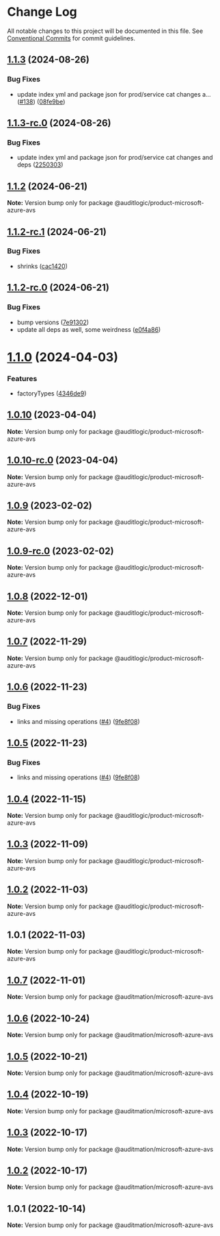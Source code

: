 # Change Log

All notable changes to this project will be documented in this file.
See [Conventional Commits](https://conventionalcommits.org) for commit guidelines.

## [1.1.3](https://github.com/auditlogic/product/compare/@auditlogic/product-microsoft-azure-avs@1.1.2...@auditlogic/product-microsoft-azure-avs@1.1.3) (2024-08-26)


### Bug Fixes

* update index yml and package json for prod/service cat changes a… ([#138](https://github.com/auditlogic/product/issues/138)) ([08fe9be](https://github.com/auditlogic/product/commit/08fe9beb1c8457462a19bc69caa02e6212d97e1a))





## [1.1.3-rc.0](https://github.com/auditlogic/product/compare/@auditlogic/product-microsoft-azure-avs@1.1.2...@auditlogic/product-microsoft-azure-avs@1.1.3-rc.0) (2024-08-26)


### Bug Fixes

* update index yml and package json for prod/service cat changes and deps ([2250303](https://github.com/auditlogic/product/commit/225030363a363608240135b7ebed386b28f01e4b))





## [1.1.2](https://github.com/auditlogic/product/compare/@auditlogic/product-microsoft-azure-avs@1.1.2-rc.1...@auditlogic/product-microsoft-azure-avs@1.1.2) (2024-06-21)

**Note:** Version bump only for package @auditlogic/product-microsoft-azure-avs





## [1.1.2-rc.1](https://github.com/auditlogic/product/compare/@auditlogic/product-microsoft-azure-avs@1.1.2-rc.0...@auditlogic/product-microsoft-azure-avs@1.1.2-rc.1) (2024-06-21)


### Bug Fixes

* shrinks ([cac1420](https://github.com/auditlogic/product/commit/cac14200fefcd8183ab69fe89a47bd3f70f563e9))





## [1.1.2-rc.0](https://github.com/auditlogic/product/compare/@auditlogic/product-microsoft-azure-avs@1.1.0...@auditlogic/product-microsoft-azure-avs@1.1.2-rc.0) (2024-06-21)


### Bug Fixes

* bump versions ([7e91302](https://github.com/auditlogic/product/commit/7e913023b8b312150ed7762c32fbbe616be71de5))
* update all deps as well, some weirdness ([e0f4a86](https://github.com/auditlogic/product/commit/e0f4a864714e2d3de6bbf3da014d5312fe53be2f))





# [1.1.0](https://github.com/auditlogic/product/compare/@auditlogic/product-microsoft-azure-avs@1.0.10...@auditlogic/product-microsoft-azure-avs@1.1.0) (2024-04-03)


### Features

* factoryTypes ([4346de9](https://github.com/auditlogic/product/commit/4346de92693aee892fccf725338ffc7b80ab182b))





## [1.0.10](https://github.com/auditlogic/product/compare/@auditlogic/product-microsoft-azure-avs@1.0.9...@auditlogic/product-microsoft-azure-avs@1.0.10) (2023-04-04)

**Note:** Version bump only for package @auditlogic/product-microsoft-azure-avs





## [1.0.10-rc.0](https://github.com/auditlogic/product/compare/@auditlogic/product-microsoft-azure-avs@1.0.9...@auditlogic/product-microsoft-azure-avs@1.0.10-rc.0) (2023-04-04)

**Note:** Version bump only for package @auditlogic/product-microsoft-azure-avs





## [1.0.9](https://github.com/auditlogic/product/compare/@auditlogic/product-microsoft-azure-avs@1.0.8...@auditlogic/product-microsoft-azure-avs@1.0.9) (2023-02-02)

**Note:** Version bump only for package @auditlogic/product-microsoft-azure-avs





## [1.0.9-rc.0](https://github.com/auditlogic/product/compare/@auditlogic/product-microsoft-azure-avs@1.0.8...@auditlogic/product-microsoft-azure-avs@1.0.9-rc.0) (2023-02-02)

**Note:** Version bump only for package @auditlogic/product-microsoft-azure-avs





## [1.0.8](https://github.com/auditlogic/product/compare/@auditlogic/product-microsoft-azure-avs@1.0.7...@auditlogic/product-microsoft-azure-avs@1.0.8) (2022-12-01)

**Note:** Version bump only for package @auditlogic/product-microsoft-azure-avs





## [1.0.7](https://github.com/auditlogic/product/compare/@auditlogic/product-microsoft-azure-avs@1.0.6...@auditlogic/product-microsoft-azure-avs@1.0.7) (2022-11-29)

**Note:** Version bump only for package @auditlogic/product-microsoft-azure-avs





## [1.0.6](https://github.com/auditlogic/product/compare/@auditlogic/product-microsoft-azure-avs@1.0.4...@auditlogic/product-microsoft-azure-avs@1.0.6) (2022-11-23)


### Bug Fixes

* links and missing operations ([#4](https://github.com/auditlogic/product/issues/4)) ([9fe8f08](https://github.com/auditlogic/product/commit/9fe8f08fe7c57fdb79f991ac35bd6ac2e7dcad38))





## [1.0.5](https://github.com/auditlogic/product/compare/@auditlogic/product-microsoft-azure-avs@1.0.4...@auditlogic/product-microsoft-azure-avs@1.0.5) (2022-11-23)


### Bug Fixes

* links and missing operations ([#4](https://github.com/auditlogic/product/issues/4)) ([9fe8f08](https://github.com/auditlogic/product/commit/9fe8f08fe7c57fdb79f991ac35bd6ac2e7dcad38))





## [1.0.4](https://github.com/auditlogic/product/compare/@auditlogic/product-microsoft-azure-avs@1.0.3...@auditlogic/product-microsoft-azure-avs@1.0.4) (2022-11-15)

**Note:** Version bump only for package @auditlogic/product-microsoft-azure-avs





## [1.0.3](https://github.com/auditlogic/product/compare/@auditlogic/product-microsoft-azure-avs@1.0.2...@auditlogic/product-microsoft-azure-avs@1.0.3) (2022-11-09)

**Note:** Version bump only for package @auditlogic/product-microsoft-azure-avs





## [1.0.2](https://github.com/auditlogic/product/compare/@auditlogic/product-microsoft-azure-avs@1.0.1...@auditlogic/product-microsoft-azure-avs@1.0.2) (2022-11-03)

**Note:** Version bump only for package @auditlogic/product-microsoft-azure-avs





## 1.0.1 (2022-11-03)

**Note:** Version bump only for package @auditlogic/product-microsoft-azure-avs





## [1.0.7](https://github.com/auditmation/store-content/compare/@auditmation/microsoft-azure-avs@1.0.6...@auditmation/microsoft-azure-avs@1.0.7) (2022-11-01)

**Note:** Version bump only for package @auditmation/microsoft-azure-avs





## [1.0.6](https://github.com/auditmation/store-content/compare/@auditmation/microsoft-azure-avs@1.0.5...@auditmation/microsoft-azure-avs@1.0.6) (2022-10-24)

**Note:** Version bump only for package @auditmation/microsoft-azure-avs





## [1.0.5](https://github.com/auditmation/store-content/compare/@auditmation/microsoft-azure-avs@1.0.4...@auditmation/microsoft-azure-avs@1.0.5) (2022-10-21)

**Note:** Version bump only for package @auditmation/microsoft-azure-avs





## [1.0.4](https://github.com/auditmation/store-content/compare/@auditmation/microsoft-azure-avs@1.0.3...@auditmation/microsoft-azure-avs@1.0.4) (2022-10-19)

**Note:** Version bump only for package @auditmation/microsoft-azure-avs





## [1.0.3](https://github.com/auditmation/store-content/compare/@auditmation/microsoft-azure-avs@1.0.2...@auditmation/microsoft-azure-avs@1.0.3) (2022-10-17)

**Note:** Version bump only for package @auditmation/microsoft-azure-avs





## [1.0.2](https://github.com/auditmation/store-content/compare/@auditmation/microsoft-azure-avs@1.0.1...@auditmation/microsoft-azure-avs@1.0.2) (2022-10-17)

**Note:** Version bump only for package @auditmation/microsoft-azure-avs





## 1.0.1 (2022-10-14)

**Note:** Version bump only for package @auditmation/microsoft-azure-avs
